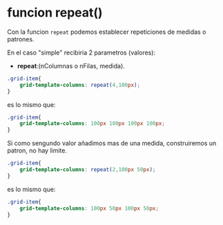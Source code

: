 # funcion repeat()

Con la funcion `repeat` podemos establecer repeticiones de medidas o patrones. 

En el caso "simple" recibiria 2 parametros (valores):
+ **repeat**:(nColumnas o nFilas, medida).
```css
.grid-item{
    grid-template-columns: repeat(4,100px);
}
```
es lo mismo que:
```css
.grid-item{
    grid-template-columns: 100px 100px 100px 100px;
}
```
Si como sengundo valor añadimos mas de una medida, construiremos un patron, no hay limite.

```css
.grid-item{
    grid-template-columns: repeat(2,100px 50px);
}
```
es lo mismo que:
```css
.grid-item{
    grid-template-columns: 100px 50px 100px 50px;
}
```
